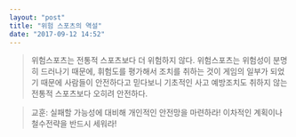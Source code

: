 ```yaml
---
layout: "post"
title: "위험 스포츠의 역설"
date: "2017-09-12 14:52"
---
```


> 위험스포츠는 전통적 스포츠보다 더 위험하지 않다.
> 위험스포츠는 위험성이 분명히 드러나기 때문에, 휘험도를 평가해서 조치를 취하는 것이 게임의 일부가 되었기 때문에 사람들이 안전하다고 믿다보니 기초적인 사고 예방조치도 취하지 않는 전통적 스포츠보다 오히려 안전하다.

> 교훈: 실패할 가능성에 대비해 개인적인 안전망을 마련하라! 이차적인 계획이나 철수전략을 반드시 세워라!
